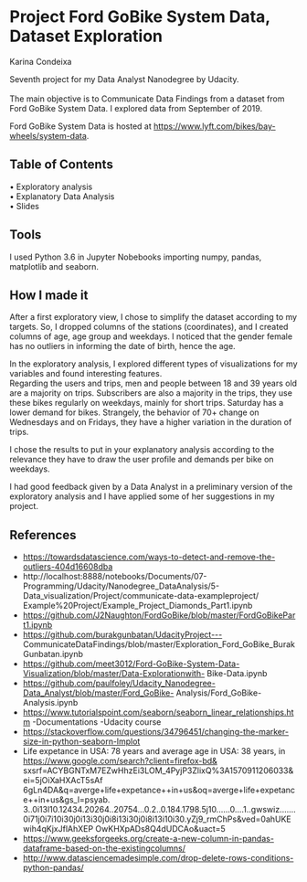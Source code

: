 # Project Ford GoBike System Data, Dataset Exploration
Karina Condeixa

Seventh project for my Data Analyst Nanodegree by Udacity. <br/>
<br/>
The main objective is to Communicate Data Findings from a dataset from Ford GoBike System Data. I explored data from September of 2019. <br/>

Ford GoBike System Data is hosted at https://www.lyft.com/bikes/bay-wheels/system-data. <br/>


## Table of Contents
•	Exploratory analysis<br/>
•	Explanatory Data Analysis<br/>
•	Slides<br/>

## Tools
I used Python 3.6 in Jupyter Nobebooks importing  numpy, pandas, matplotlib and seaborn.<br/>

## How I made it

After a first exploratory view, I chose to simplify the dataset according to my targets. So, I dropped columns
of the stations (coordinates), and I created columns of age, age group and weekdays. I noticed that the
gender female has no outliers in informing the date of birth, hence the age.<br/>

In the exploratory analysis, I explored different types of visualizations for my variables and found
interesting features. <br/>
Regarding the users and trips, men and people between 18 and 39 years old are a majority
on trips. Subscribers are also a majority in the trips, they use these bikes regularly on weekdays, mainly for
short trips. Saturday has a lower demand for bikes. Strangely, the behavior of 70+ change on Wednesdays
and on Fridays, they have a higher variation in the duration of trips.<br/>

I chose the results to put in your explanatory analysis according to the relevance they have to draw the user
profile and demands per bike on weekdays.<br/>

I had good feedback given by a Data Analyst in a preliminary version of the exploratory analysis and I have applied some of her suggestions in my project.<br/>

## References
- https://towardsdatascience.com/ways-to-detect-and-remove-the-outliers-404d16608dba
- http://localhost:8888/notebooks/Documents/07-Programming/Udacity/Nanodegree_DataAnalysis/5-
Data_visualization/Project/communicate-data-exampleproject/
Example%20Project/Example_Project_Diamonds_Part1.ipynb
- https://github.com/J2Naughton/FordGoBike/blob/master/FordGoBikePart1.ipynb
- https://github.com/burakgunbatan/UdacityProject---
CommunicateDataFindings/blob/master/Exploration_Ford_GoBike_BurakGunbatan.ipynb
- https://github.com/meet3012/Ford-GoBike-System-Data-Visualization/blob/master/Data-Explorationwith-
Bike-Data.ipynb
- https://github.com/paulfoley/Udacity_Nanodegree-Data_Analyst/blob/master/Ford_GoBike-
Analysis/Ford_GoBike-Analysis.ipynb
- https://www.tutorialspoint.com/seaborn/seaborn_linear_relationships.htm
-Documentations
-Udacity course
- https://stackoverflow.com/questions/34796451/changing-the-marker-size-in-python-seaborn-lmplot
- Life expetance in USA: 78 years and average age in USA: 38 years, in
https://www.google.com/search?client=firefox-bd&
sxsrf=ACYBGNTxM7EZwHhzEi3LOM_4PyjP3ZlixQ%3A1570911206033&ei=5jOiXaHXAcT5sAf
6gLn4DA&q=averge+life+expetance++in+us&oq=averge+life+expetance++in+us&gs_l=psyab.
3..0i13l10.12434.20264..20754...0.2..0.184.1798.5j10......0....1..gwswiz.......
0i71j0i7i10i30j0i13i30j0i8i13i30j0i8i13i10i30.yZj9_rmChPs&ved=0ahUKEwih4qKjxJflAhXEP
OwKHXpADs8Q4dUDCAo&uact=5
- https://www.geeksforgeeks.org/create-a-new-column-in-pandas-dataframe-based-on-the-existingcolumns/
- http://www.datasciencemadesimple.com/drop-delete-rows-conditions-python-pandas/
